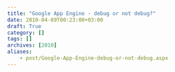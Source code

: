 ```yaml
---
title: "Google App Engine - debug or not debug?"
date: 2010-04-09T00:23:00+03:00
draft: True
category: []
tags: []
archives: [2010]
aliases:
    - post/Google-App-Engine-debug-or-not-debug.aspx
---
```



